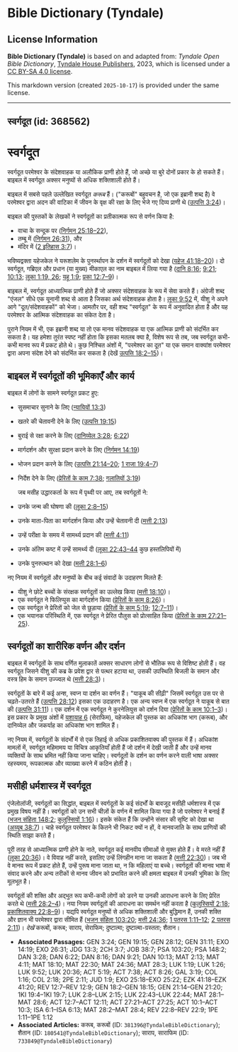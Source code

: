 # Bible Dictionary (Tyndale)

## License Information

**Bible Dictionary (Tyndale)** is based on and adapted from: _Tyndale Open Bible Dictionary_, [Tyndale House Publishers](https://tyndaleopenresources.com/), 2023, which is licensed under a [CC BY-SA 4.0 license](https://creativecommons.org/licenses/by-sa/4.0/legalcode.en).

This markdown version (created `2025-10-17`) is provided under the same license.



--------------------------------

## स्वर्गदूत (id: 368562)

स्वर्गदूत
=========

स्वर्गदूत परमेश्वर के संदेशवाहक या अलौकिक प्राणी होते हैं, जो अच्छे या बुरे दोनों प्रकार के हो सकते हैं। बाइबल में स्वर्गदूत अक्सर मनुष्यों से अधिक शक्तिशाली होते हैं।

बाइबल में सबसे पहले उल्लेखित स्वर्गदूत *करूब* हैं। ("करूबों" बहुवचन है, जो एक इब्रानी शब्द है) वे परमेश्‍वर द्वारा अदन की वाटिका में जीवन के वृक्ष की रक्षा के लिए भेजे गए दिव्य प्राणी थे ([उत्पत्ति 3:24](https://ref.ly/Gen3:24))।

बाइबल की पुस्तकों के लेखकों ने स्वर्गदूतों का प्रतीकात्मक रूप से वर्णन किया है:

* वाचा के सन्दूक पर ([निर्गमन 25:18–22](https://ref.ly/Exod25:18-Exod25:22)),
* तम्बू में ([निर्गमन 26:31](https://ref.ly/Exod26:31)), और
* मंदिर में ([2 इतिहास 3:7](https://ref.ly/2Chr3:7))।

भविष्यद्वक्ता यहेजकेल ने यरूशलेम के पुनर्स्थापन के दर्शन में स्वर्गदूतों को देखा ([यहेज 41:18–20](https://ref.ly/Ezek41:18-Ezek41:20))। दो स्वर्गदूत, गब्रिएल और प्रधान (या मुख्य) मीकाएल का नाम बाइबल में लिया गया है ([दानि 8:16](https://ref.ly/Dan8:16); [9:21](https://ref.ly/Dan9:21); [10:13](https://ref.ly/Dan10:13); [लूका 1:19, 26](https://ref.ly/Luke1:19,Luke1:26); [यहू 1:9](https://ref.ly/Jude1:9); [प्रका 12:7–9](https://ref.ly/Rev12:7-Rev12:9))।

बाइबल में, स्वर्गदूत आध्यात्मिक प्राणी होते हैं जो अक्सर संदेशवाहक के रूप में सेवा करते हैं। अंग्रेजी शब्द "एंजल" सीधे एक यूनानी शब्द से आता है जिसका अर्थ संदेशवाहक होता है। [लूका 9:52](https://ref.ly/Luke9:52) में, यीशु ने अपने आगे "दूत/संदेशवाहकों" को भेजा। आमतौर पर, वही शब्द "स्वर्गदूत" के रूप में अनुवादित होता है और यह परमेश्वर के आत्मिक संदेशवाहक का संकेत देता है।

पुराने नियम में भी, एक इब्रानी शब्द या तो एक मानव संदेशवाहक या एक आत्मिक प्राणी को संदर्भित कर सकता है। यह हमेशा तुरंत स्पष्ट नहीं होता कि इसका मतलब क्या है, विशेष रूप से तब, जब स्वर्गदूत कभी\-कभी मानव रूप में प्रकट होते थे। कुछ निश्चित अंशों में, "परमेश्वर का दूत" या एक समान वाक्यांश परमेश्वर द्वारा अपना संदेश देने को संदर्भित कर सकता है (देखें [उत्पत्ति 18:2–15](https://ref.ly/Gen18:2-Gen18:15))।

बाइबल में स्वर्गदूतों की भूमिकाएँ और कार्य
------------------------------------------

बाइबल में लोगों के सामने स्वर्गदूत प्रकट हुए:

* सुसमाचार सुनाने के लिए ([न्यायियों 13:3](https://ref.ly/Judg13:3))
* खतरे की चेतावनी देने के लिए ([उत्पत्ति 19:15](https://ref.ly/Gen19:15))
* बुराई से रक्षा करने के लिए ([दानिय्येल 3:28](https://ref.ly/Dan3:28); [6:22](https://ref.ly/Dan6:22))
* मार्गदर्शन और सुरक्षा प्रदान करने के लिए ([निर्गमन 14:19](https://ref.ly/Exod14:19))
* भोजन प्रदान करने के लिए ([उत्पत्ति 21:14–20](https://ref.ly/Gen21:14-Gen21:20); [1 राजा 19:4–7](https://ref.ly/1Kgs19:4-1Kgs19:7))
* निर्देश देने के लिए ([प्रेरितों के काम 7:38](https://ref.ly/Acts7:38); [गलातियों 3:19](https://ref.ly/Gal3:19))

    जब मसीह उद्धारकर्ता के रूप में पृथ्वी पर आए, तब स्वर्गदूतों ने:

* उनके जन्म की घोषणा की ([लूका 2:8–15](https://ref.ly/Luke2:8-Luke2:15))
* उनके माता\-पिता का मार्गदर्शन किया और उन्हें चेतावनी दी ([मत्ती 2:13](https://ref.ly/Matt2:13))
* उन्हें परीक्षा के समय में सामर्थ्य प्रदान की ([मत्ती 4:11](https://ref.ly/Matt4:11))
* उनके अंतिम कष्ट में उन्हें सामर्थ्य दी ([लूका 22:43–44](https://ref.ly/Luke22:43-Luke22:44) कुछ हस्तलिपियों में)
* उनके पुनरुत्थान को देखा ([मत्ती 28:1–6](https://ref.ly/Matt28:1-Matt28:6))

नए नियम में स्वर्गदूतों और मनुष्यों के बीच कई संवादों के उदाहरण मिलते हैं:

* यीशु ने छोटे बच्चों के संरक्षक स्वर्गदूतों का उल्लेख किया ([मत्ती 18:10](https://ref.ly/Matt18:10))।
* एक स्वर्गदूत ने फिलिप्पुस का मार्गदर्शन किया ([प्रेरितों के काम 8:26](https://ref.ly/Acts8:26))।
* एक स्वर्गदूत ने प्रेरितों को जेल से छुड़ाया ([प्रेरितों के काम 5:19](https://ref.ly/Acts5:19); [12:7–11](https://ref.ly/Acts12:7-Acts12:11))।
* एक भयानक परिस्थिति में, एक स्वर्गदूत ने प्रेरित पौलुस को प्रोत्साहित किया ([प्रेरितों के काम 27:21–25](https://ref.ly/Acts27:21-Acts27:25)).

स्वर्गदूतों का शारीरिक वर्णन और दर्शन
-------------------------------------

बाइबल में स्वर्गदूतों के साथ वर्णित मुलाकातें अक्सर साधारण लोगों से भौतिक रूप से विशिष्ट होती हैं। वह स्वर्गदूत जिसने यीशु की कब्र के प्रवेश द्वार से पत्थर हटाया था, उसकी उपस्थिति बिजली के समान और वस्त्र हिम के समान उज्‍ज्वल थे ([मत्ती 28:3](https://ref.ly/Matt28:3))।

स्वर्गदूतों के बारे में कई अन्श, स्वप्न या दर्शन का वर्णन हैं। "याकूब की सीढ़ी" जिसमें स्वर्गदूत उस पर से चढ़ते\-उतरते हैं ([उत्पत्ति 28:12](https://ref.ly/Gen28:12)) इसका एक उदाहरण है। एक अन्य स्वप्न में एक स्वर्गदूत ने याकूब से बात की ([उत्पत्ति 31:11](https://ref.ly/Gen31:11))। एक दर्शन में एक स्वर्गदूत ने कुरनेलियुस को दर्शन दिया ([प्रेरितों के काम 10:1–3](https://ref.ly/Acts10:1-Acts10:3))। इस प्रकार के प्रमुख अंशों में [यशायाह 6](https://ref.ly/Isa6:1-Isa6:13) (सेराफिम), यहेजकेल की पुस्तक का अधिकांश भाग (करूब), और दानिय्येल और जकर्याह का अधिकांश भाग शामिल हैं।

नए नियम में, स्वर्गदूतों के संदर्भों में से एक तिहाई से अधिक प्रकाशितवाक्य की पुस्तक में हैं। अधिकांश मामलों में, स्वर्गदूत महिमामय या विचित्र आकृतियाँ होती हैं जो दर्शन में देखी जाती हैं और उन्हें मानव व्यक्तियों के साथ भ्रमित नहीं किया जाना चाहिए। स्वर्गदूतों के दर्शन का वर्णन करने वाली भाषा अक्सर रहस्यमय, रूपकात्मक और व्याख्या करने में कठिन होती है।

मसीही धर्मशास्त्र में स्वर्गदूत
-------------------------------

एंजेलोलॉजी, स्वर्गदूतों का सिद्धांत, बाइबल में स्वर्गदूतों के कई संदर्भों के बावजूद मसीही धर्मशास्त्र में एक प्रमुख विषय नहीं है। स्वर्गदूतों को उन सभी चीज़ों के वर्णन में शामिल किया गया है जो परमेश्वर ने बनाई हैं ([भजन संहिता 148:2](https://ref.ly/Ps148:2); [कुलुस्सियों 1:16](https://ref.ly/Col1:16))। इसके संकेत हैं कि उन्होंने संसार की सृष्टि को देखा था ([अय्यूब 38:7](https://ref.ly/Job38:7))। चाहे स्वर्गदूत परमेश्वर के कितने भी निकट क्यों न हों, वे मानवजाति के साथ प्राणियों की स्थिति साझा करते हैं।

पूरी तरह से आध्यात्मिक प्राणी होने के नाते, स्वर्गदूत कई मानवीय सीमाओं से मुक्त होते हैं। वे मरते नहीं हैं ([लूका 20:36](https://ref.ly/Luke20:36))। वे विवाह नहीं करते, इसलिए उन्हें लिंगहीन माना जा सकता है ([मत्ती 22:30](https://ref.ly/Matt22:30))। जब भी वे मानव रूप में प्रकट होते हैं, उन्हें पुरूष माना जाता था, न कि महिलाएं या बच्चे। स्वर्गदूतों की मानव भाषा में संवाद करने और अन्य तरीकों से मानव जीवन को प्रभावित करने की क्षमता बाइबल में उनकी भूमिका के लिए मूलभूत है।

स्वर्गदूतों की शक्ति और अद्भुत रूप कभी\-कभी लोगों को डरने या उनकी आराधना करने के लिए प्रेरित करते थे ([मत्ती 28:2–4](https://ref.ly/Matt28:2-Matt28:4))। नया नियम स्वर्गदूतों की आराधना का समर्थन नहीं करता है ([कुलुस्सियों 2:18](https://ref.ly/Col2:18); [प्रकाशितवाक्य 22:8–9](https://ref.ly/Rev22:8-Rev22:9))। यद्यपि स्वर्गदूत मनुष्यों से अधिक शक्तिशाली और बुद्धिमान हैं, उनकी शक्ति और ज्ञान भी परमेश्वर द्वारा सीमित हैं ([भजन संहिता 103:20](https://ref.ly/Ps103:20); [मत्ती 24:36](https://ref.ly/Matt24:36); [1 पतरस 1:11–12](https://ref.ly/1Pet1:11-1Pet1:12); [2 पतरस 2:11](https://ref.ly/2Pet2:11))। 
*देखें* करूबों, करूब; साराप, सेराफिम; दुष्टात्मा; दुष्टात्मा\-ग्रस्तता; शैतान।

* **Associated Passages:** GEN 3:24; GEN 19:15; GEN 28:12; GEN 31:11; EXO 14:19; EXO 26:31; JDG 13:3; 2CH 3:7; JOB 38:7; PSA 103:20; PSA 148:2; DAN 3:28; DAN 6:22; DAN 8:16; DAN 9:21; DAN 10:13; MAT 2:13; MAT 4:11; MAT 18:10; MAT 22:30; MAT 24:36; MAT 28:3; LUK 1:19; LUK 1:26; LUK 9:52; LUK 20:36; ACT 5:19; ACT 7:38; ACT 8:26; GAL 3:19; COL 1:16; COL 2:18; 2PE 2:11; JUD 1:9; EXO 25:18–EXO 25:22; EZK 41:18–EZK 41:20; REV 12:7–REV 12:9; GEN 18:2–GEN 18:15; GEN 21:14–GEN 21:20; 1KI 19:4–1KI 19:7; LUK 2:8–LUK 2:15; LUK 22:43–LUK 22:44; MAT 28:1–MAT 28:6; ACT 12:7–ACT 12:11; ACT 27:21–ACT 27:25; ACT 10:1–ACT 10:3; ISA 6:1–ISA 6:13; MAT 28:2–MAT 28:4; REV 22:8–REV 22:9; 1PE 1:11–1PE 1:12
* **Associated Articles:** करूब, करूबों (ID: `381396@TyndaleBibleDictionary`); शैतान (ID: `180541@TyndaleBibleDictionary`); साराप, साराफिम (ID: `733849@TyndaleBibleDictionary`)

